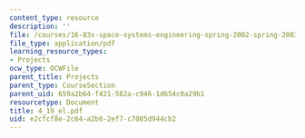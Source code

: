 ```yaml
---
content_type: resource
description: ''
file: /courses/16-83x-space-systems-engineering-spring-2002-spring-2003/e2cfcf8e2c64a2b02ef7c7085d944cb2_4_19_el.pdf
file_type: application/pdf
learning_resource_types:
- Projects
ocw_type: OCWFile
parent_title: Projects
parent_type: CourseSection
parent_uid: 659a2b64-f421-582a-c946-1d654c0a29b1
resourcetype: Document
title: 4_19_el.pdf
uid: e2cfcf8e-2c64-a2b0-2ef7-c7085d944cb2
---
```

